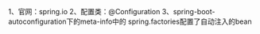 1、官网：spring.io
2、配置类：@Configuration
3、spring-boot-autoconfiguration下的meta-info中的 spring.factories配置了自动注入的bean 
